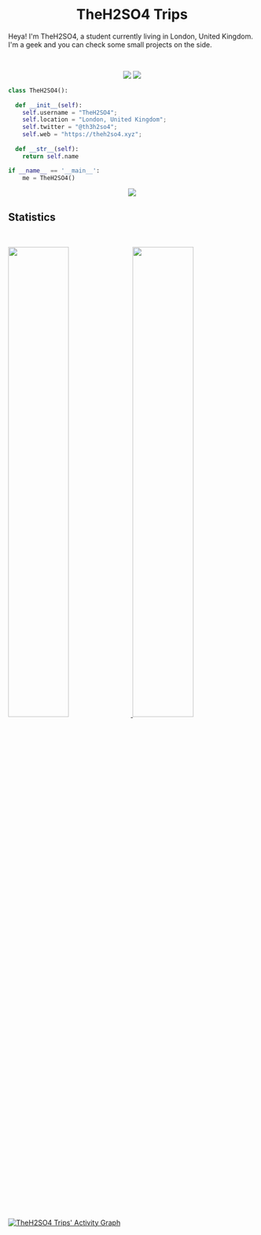 <h1 align="center">
  <b>TheH2SO4 Trips</b>
</h1>

Heya! I'm TheH2SO4, a student currently living in London, United Kingdom. I'm a geek and you can check some small projects  on the side.

<br>

<p>
<div align="center">
  <img src="https://img.shields.io/badge/-JS-f0db4f?style=for-the-badge&logo=javascript&logoColor=f0db4f&labelColor=282828">
  <img src="https://img.shields.io/badge/-PY-f0db4f?style=for-the-badge&logo=python&logoColor=4b8bbe&labelColor=282828">
</div>
</p>

```python
class TheH2SO4():
    
  def __init__(self):
    self.username = "TheH2SO4";
    self.location = "London, United Kingdom";
    self.twitter = "@th3h2so4";
    self.web = "https://theh2so4.xyz";
  
  def __str__(self):
    return self.name

if __name__ == '__main__':
    me = TheH2SO4()
```

<div align="center">
  <a href="https://open.spotify.com/user/316uwq2qvkqmtso2lszusqljo4w4">
    <img src="https://readme-spotify-tingz.vercel.app/api/now-playing">
  </a>
</div>

## Statistics

<br/>
<p align="left">
  <a href="https://theh2so4.xyz">
  <img width="49.5%" src="https://github-readme-stats.vercel.app/api?username=theh2so4&show_icons=true&theme=aura&hide_border=true" />
    <img width="49.5%" src="https://github-readme-streak-stats.herokuapp.com/?user=theh2so4&theme=aura&hide_border=true" />
  </a>
</p>
<br>

[![TheH2SO4 Trips' Activity Graph](https://activity-graph.herokuapp.com/graph?username=theh2so4&custom_title=TheH2SO4%20Trips's%20Contribution%20Graph&theme=aura&bg_color=282828&hide_border=true&line=d1a01f&point=c58545)](https://theh2so4.xyz)